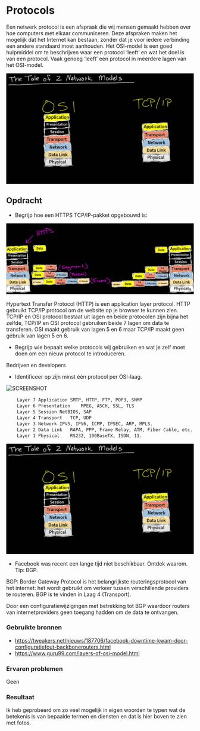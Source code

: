 # Protocols

Een netwerk protocol is een afspraak die wij mensen gemaakt hebben over hoe computers met elkaar communiceren. Deze afspraken maken het mogelijk dat het Internet kan bestaan, zonder dat je voor iedere verbinding een andere standaard moet aanhouden.
Het OSI-model is een goed hulpmiddel om te beschrijven waar een protocol ‘leeft’ en wat het doel is van een protocol. Vaak genoeg ‘leeft’ een protocol in meerdere lagen van het OSI-model.



![SCREENSHOT](../00_includes/Cloud8-01.png)



## Opdracht

- Begrijp hoe een HTTPS TCP/IP-pakket opgebouwd is:


![SCREENSHOT](../00_includes/Cloud08-1.png)

Hypertext Transfer Protocol (HTTP) is een application layer protocol. HTTP gebruikt TCP/IP protocol om de website op je browser te kunnen zien.
TCP/IP en OSI protocol bestaat uit lagen en beide protocolen zijn bijna het zelfde, TCP/IP en OSI protocol gebruiken beide 7 lagen om data te transferen. OSI maakt gebruik van lagen 5 en 6 maar TCP/IP maakt geen gebruik van lagen 5 en 6.

- Begrijp wie bepaalt welke protocols wij gebruiken en wat je zelf moet doen om een nieuw protocol te introduceren.

Bedrijven en developers


- Identificeer op zijn minst één protocol per OSI-laag.


![SCREENSHOT](../00_includes/Cloud8-03.png)


        Layer 7	Application	SMTP, HTTP, FTP, POP3, SNMP
        Layer 6	Presentation	MPEG, ASCH, SSL, TLS
        Layer 5	Session	NetBIOS, SAP
        Layer 4	Transport	TCP, UDP
        Layer 3	Network	IPV5, IPV6, ICMP, IPSEC, ARP, MPLS.
        Layer 2	Data Link	RAPA, PPP, Frame Relay, ATM, Fiber Cable, etc.
        Layer 1	Physical	RS232, 100BaseTX, ISDN, 11.


![SCREENSHOT](../00_includes/Cloud8-01.png)
    

- Facebook was recent een lange tijd niet beschikbaar. Ontdek waarom. Tip: BGP.

BGP: Border Gateway Protocol is het belangrijkste routeringsprotocol van het internet: het wordt gebruikt om verkeer tussen verschillende providers te routeren. BGP is te vinden in Laag 4 (Transport).

Door een configuratiewijzigingen met betrekking tot BGP waardoor routers van internetproviders geen toegang hadden om de data te ontvangen.

### Gebruikte bronnen

- https://tweakers.net/nieuws/187706/facebook-downtime-kwam-door-configuratiefout-backbonerouters.html
- https://www.guru99.com/layers-of-osi-model.html

### Ervaren problemen

Geen

### Resultaat

Ik heb geprobeerd om zo veel mogelijk in eigen woorden te typen wat de betekenis is van bepaalde termen en diensten en dat is hier boven te zien met fotos.